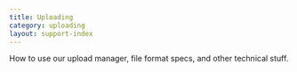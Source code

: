 ```yaml
---
title: Uploading
category: uploading
layout: support-index
---
```

How to use our upload manager, file format specs, and other technical stuff.
